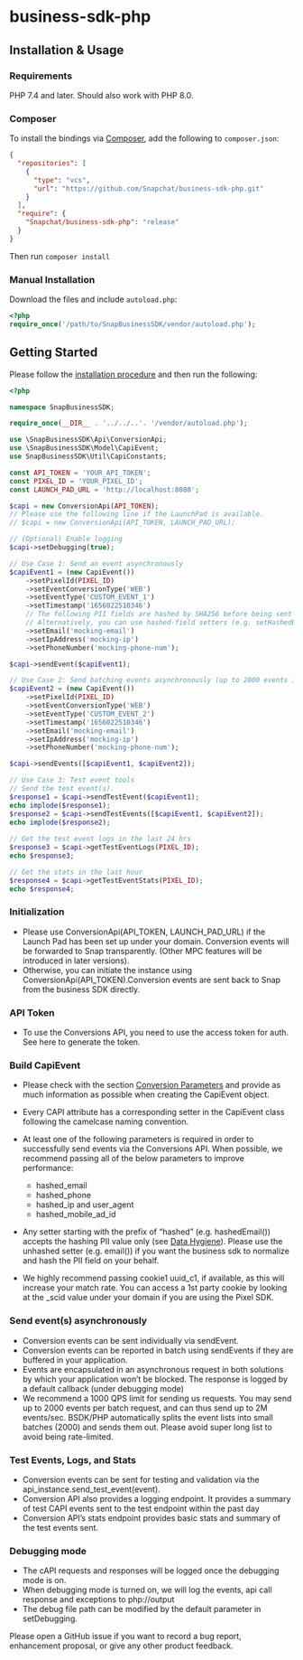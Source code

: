# business-sdk-php

## Installation & Usage

### Requirements

PHP 7.4 and later.
Should also work with PHP 8.0.

### Composer
To install the bindings via [Composer](https://getcomposer.org/), add the following to `composer.json`:

```json
{
  "repositories": [
    {
      "type": "vcs",
      "url": "https://github.com/Snapchat/business-sdk-php.git"
    }
  ],
  "require": {
    "Snapchat/business-sdk-php": "release"
  }
}
```

Then run `composer install`

### Manual Installation

Download the files and include `autoload.php`:

```php
<?php
require_once('/path/to/SnapBusinessSDK/vendor/autoload.php');
```

## Getting Started

Please follow the [installation procedure](#installation--usage) and then run the following:

```php
<?php

namespace SnapBusinessSDK;

require_once(__DIR__ . '../../..'. '/vendor/autoload.php');

use \SnapBusinessSDK\Api\ConversionApi;
use \SnapBusinessSDK\Model\CapiEvent;
use SnapBusinessSDK\Util\CapiConstants;

const API_TOKEN = 'YOUR_API_TOKEN';
const PIXEL_ID = 'YOUR_PIXEL_ID';
const LAUNCH_PAD_URL = 'http://localhost:8080';

$capi = new ConversionApi(API_TOKEN);
// Please use the following line if the LaunchPad is available.
// $capi = new ConversionApi(API_TOKEN, LAUNCH_PAD_URL);

// (Optional) Enable logging
$capi->setDebugging(true);

// Use Case 1: Send an event asynchronously
$capiEvent1 = (new CapiEvent())
    ->setPixelId(PIXEL_ID)
    ->setEventConversionType('WEB')
    ->setEventType('CUSTOM_EVENT_1')
    ->setTimestamp('1656022510346')
    // The following PII fields are hashed by SHA256 before being sent to CAPI.
    // Alternatively, you can use hashed-field setters (e.g. setHashedEmail()) to set the hashed value directly.
    ->setEmail('mocking-email')
    ->setIpAddress('mocking-ip')
    ->setPhoneNumber('mocking-phone-num');

$capi->sendEvent($capiEvent1);

// Use Case 2: Send batching events asynchronously (up to 2000 events in one batch)
$capiEvent2 = (new CapiEvent())
    ->setPixelId(PIXEL_ID)
    ->setEventConversionType('WEB')
    ->setEventType('CUSTOM_EVENT_2')
    ->setTimestamp('1656022510346')
    ->setEmail('mocking-email')
    ->setIpAddress('mocking-ip')
    ->setPhoneNumber('mocking-phone-num');

$capi->sendEvents([$capiEvent1, $capiEvent2]);

// Use Case 3: Test event tools
// Send the test event(s).
$response1 = $capi->sendTestEvent($capiEvent1);
echo implode($response1);
$response2 = $capi->sendTestEvents([$capiEvent1, $capiEvent2]);
echo implode($response2);
 
// Get the test event logs in the last 24 hrs
$response3 = $capi->getTestEventLogs(PIXEL_ID);
echo $response3;

// Get the stats in the last hour
$response4 = $capi->getTestEventStats(PIXEL_ID);
echo $response4;
```

### Initialization
- Please use ConversionApi(API_TOKEN, LAUNCH_PAD_URL) if the Launch Pad has been set up under your domain. Conversion events will be forwarded to Snap transparently. (Other MPC features will be introduced in later versions).
- Otherwise, you can initiate the instance using ConversionApi(API_TOKEN).Conversion events are sent back to Snap from the business SDK directly.

### API Token
- To use the Conversions API, you need to use the access token for auth. See here to generate the token.

### Build CapiEvent
- Please check with the section [Conversion Parameters](https://marketingapi.snapchat.com/docs/conversion.html#conversion-parameters) and provide as much information as possible when creating the CapiEvent object.
- Every CAPI attribute has a corresponding setter in the CapiEvent class following the camelcase naming convention.  
- At least one of the following parameters is required in order to successfully send events via the Conversions API. When possible, we recommend passing all of the below parameters to improve performance:

  - hashed_email
  - hashed_phone
  - hashed_ip and user_agent
  - hashed_mobile_ad_id
  
- Any setter starting with the prefix of “hashed” (e.g. hashedEmail()) accepts the hashing PII value only (see [Data Hygiene](https://marketingapi.snapchat.com/docs/conversion.html#data-hygiene)). Please use the unhashed setter (e.g. email()) if you want the business sdk to normalize and hash the PII field on your behalf.
- We highly recommend passing cookie1 uuid_c1, if available, as this will increase your match rate. You can access a 1st party cookie by looking at the _scid value under your domain if you are using the Pixel SDK.

### Send event(s) asynchronously
- Conversion events can be sent individually via sendEvent.
- Conversion events can be reported in batch using sendEvents if they are buffered in your application.
- Events are encapsulated in an asynchronous request in both solutions by which your application won’t be blocked. The response is logged by a default callback (under debugging mode)
- We recommend a 1000 QPS limit for sending us requests. You may send up to 2000 events per batch request, and can thus send up to 2M events/sec. BSDK/PHP automatically splits the event lists into small batches (2000) and sends them out. Please avoid super long list to avoid being rate-limited.

### Test Events, Logs, and Stats
- Conversion events can be sent for testing and validation via the api_instance.send_test_event(event).
- Conversion API also provides a logging endpoint. It provides a summary of test CAPI events sent to the test endpoint within the past day
- Conversion API’s stats endpoint provides basic stats and summary of the test events sent.

### Debugging mode
- The cAPI requests and responses will be logged once the debugging mode is on.
- When debugging mode is turned on, we will log the events, api call response and exceptions to php://output
- The debug file path can be modified by the default parameter in setDebugging.

Please open a GitHub issue if you want to record a bug report, enhancement proposal, or give any other product feedback. 

